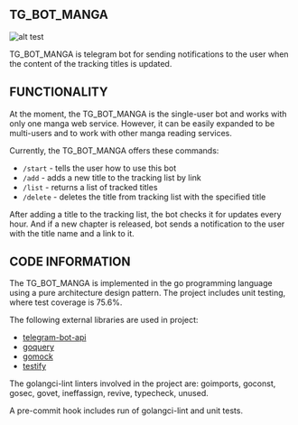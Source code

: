 ## TG_BOT_MANGA

![alt test](https://img.shields.io/badge/coverage-76%25-brightgreen)


TG_BOT_MANGA is telegram bot for sending notifications to the user when the content of the tracking titles is updated.

## FUNCTIONALITY


At the moment, the TG_BOT_MANGA is the single-user bot and works with only one manga web service. However, it can be easily expanded to be multi-users and to work with other manga reading services. 

Currently, the TG_BOT_MANGA offers these commands:


- `/start` - tells the user how to use this bot</li>
- `/add` - adds a new title to the tracking list by link</li> 
- `/list` - returns a list of tracked titles</li>
- `/delete` - deletes the title from tracking list with the specified title</li>


After adding a title to the tracking list, the bot checks it for updates every hour. And if a new chapter is released, bot sends a notification to the user with the title name and a link to it.


## CODE INFORMATION

The TG_BOT_MANGA is implemented in the go programming language using a pure architecture design pattern. The project includes unit testing, where test coverage is 75.6%. 

The following external libraries are used in project:

- [telegram-bot-api](https://github.com/go-telegram-bot-api/telegram-bot-api/)
- [goquery](https://github.com/PuerkitoBio/goquery)
- [gomock](https://github.com/golang/mock)
- [testify](https://github.com/stretchr/testify)

The golangci-lint linters involved in the project are: goimports, goconst, gosec, govet, ineffassign, revive, typecheck, unused.

A pre-commit hook includes run of golangci-lint and unit tests.
